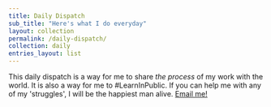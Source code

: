 ```yaml
---
title: Daily Dispatch
sub_title: "Here's what I do everyday"
layout: collection
permalink: /daily-dispatch/
collection: daily
entries_layout: list
---
```

This daily dispatch is a way for me to share _the process_ of my work with the world. It is also a way for me to #LearnInPublic. If you can help me with any of my 'struggles', I will be the happiest man alive. [Email me!](mailto:parthswat@gmail.com)
